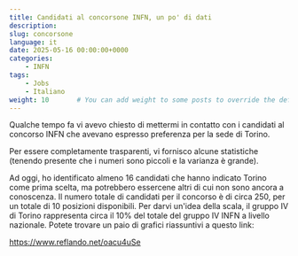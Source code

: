 ```yaml
---
title: Candidati al concorsone INFN, un po' di dati
description: 
slug: concorsone
language: it
date: 2025-05-16 00:00:00+0000
categories:
    - INFN
tags:
    - Jobs
    - Italiano
weight: 10       # You can add weight to some posts to override the default sorting (date descending)
---
```


Qualche tempo fa vi avevo chiesto di mettermi in contatto con i candidati al concorso INFN che avevano espresso preferenza per la sede di Torino.

Per essere completamente trasparenti, vi fornisco alcune statistiche (tenendo presente che i numeri sono piccoli e la varianza è grande).

Ad oggi, ho identificato almeno 16 candidati che hanno indicato Torino come prima scelta, ma potrebbero essercene altri di cui non sono ancora a conoscenza.
Il numero totale di candidati per il concorso è di circa 250, per un totale di 10 posizioni disponibili.
Per darvi un'idea della scala, il gruppo IV di Torino rappresenta circa il 10% del totale del gruppo IV INFN a livello nazionale.
Potete trovare un paio di grafici riassuntivi a questo link:

https://www.reflando.net/oacu4uSe
